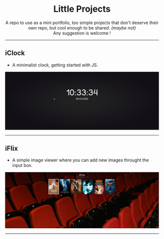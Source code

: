 <div align="center">

# Little Projects
</div>

<p align="center">
    A repo to use as a mini portfolio, too simple projects that don't deserve their own repo, but cool enough to be shared. <i>(maybe not)</i>
    <br>
    Any suggestion is welcome !
</p>

---

## iClock
- A minimalist clock, getting started with JS.

<div align="center" width=100%>

<img src="https://raw.githubusercontent.com/Iagorrr04/little-projects/main/iClock/demo.png?token=GHSAT0AAAAAABSCSMMSSHN3CZDWPS5PS2C2YRQSZJQ">
         
</div>

---

## iFlix
- A simple image viewer where you can add new images throught the input box.

<div align="center" width=100%>

<img src="https://github.com/Iagorrr04/little-projects/blob/main/iPoster/demo.png">

</div>

---